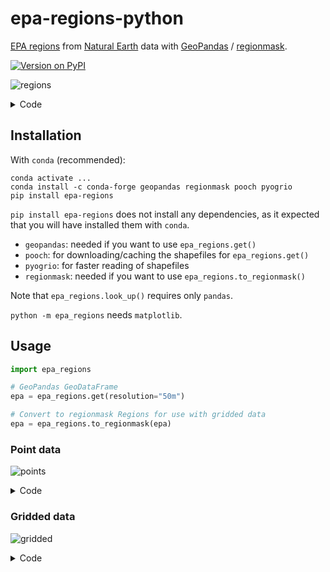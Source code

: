 # epa-regions-python

[EPA regions](https://www.epa.gov/aboutepa/regional-and-geographic-offices)
from [Natural Earth](https://www.naturalearthdata.com) data
with [GeoPandas](https://geopandas.org) / [regionmask](https://regionmask.readthedocs.io).

[![Version on PyPI](https://img.shields.io/pypi/v/epa-regions.svg)](https://pypi.org/project/epa-regions/)

![regions](https://github.com/zmoon/epa-regions-python/assets/15079414/003d3c54-bb78-4d44-9c78-5717a935dd41)

<details><summary>Code</summary>

```sh
python -m epa_regions -r 50m --states-only --save
```
</details>

## Installation

With `conda` (recommended):

```
conda activate ...
conda install -c conda-forge geopandas regionmask pooch pyogrio
pip install epa-regions
```

`pip install epa-regions` does not install any dependencies,
as it expected that you will have installed them with `conda`.

* `geopandas`: needed if you want to use `epa_regions.get()`
* `pooch`: for downloading/caching the shapefiles for `epa_regions.get()`
* `pyogrio`: for faster reading of shapefiles
* `regionmask`: needed if you want to use `epa_regions.to_regionmask()`

Note that `epa_regions.look_up()` requires only `pandas`.

`python -m epa_regions` needs `matplotlib`.

## Usage

```python
import epa_regions

# GeoPandas GeoDataFrame
epa = epa_regions.get(resolution="50m")

# Convert to regionmask Regions for use with gridded data
epa = epa_regions.to_regionmask(epa)
```

### Point data

![points](https://github.com/zmoon/epa-regions-python/assets/15079414/990dccc8-096b-4eb1-9e90-ec3920518aed)

<details><summary>Code</summary>

```python
import geopandas as gpd
import matplotlib.pyplot as plt
import numpy as np

import epa_regions

rng = np.random.default_rng(seed=123)

epa = epa_regions.get(resolution="50m")

# CONUS
lonmin, lonmax = -125, -66
latmin, latmax = 24, 50
n = 250
lon = rng.uniform(lonmin, lonmax, n)
lat = rng.uniform(latmin, latmax, n)
points = gpd.GeoDataFrame(
    geometry=gpd.points_from_xy(lon, lat, crs="EPSG:4326")
)

fig, ax = plt.subplots(constrained_layout=True, figsize=(4, 2.5))

epa.plot(column="number", ax=ax, alpha=0.6)
points.sjoin(epa, predicate="within").plot(column="number", ax=ax, ec="0.3", lw=1)

ax.set(xlim=(lonmin, lonmax), ylim=(latmin, latmax))
ax.axis("off")

fig.savefig("points.png", dpi="figure", bbox_inches="tight")
```
</details>

### Gridded data

![gridded](https://github.com/zmoon/epa-regions-python/assets/15079414/832087e1-456a-4cd5-8fd7-15342e12f73f)

<details><summary>Code</summary>

```python
import cartopy.crs as ccrs
import cartopy.feature as cfeature
import matplotlib.pyplot as plt
import numpy as np
import pandas as pd
import xarray as xr

import epa_regions

epa = epa_regions.to_regionmask(epa_regions.get(resolution="50m"))

# CONUS
lonmin, lonmax = -125, -66
latmin, latmax = 24, 50

ds = (
    xr.tutorial.open_dataset("air_temperature")
    .sel(lon=slice(lonmin + 360, lonmax + 360), lat=slice(latmax, latmin))
)
mask = epa.mask(ds.isel(time=0))

proj = ccrs.LambertConformal(central_longitude=-100)
tran = ccrs.PlateCarree()

fig = plt.figure(figsize=(6, 6), constrained_layout=True)

ax = fig.add_subplot(3, 1, (1, 2), projection=proj)

mask.plot.pcolormesh(
    levels=np.arange(mask.min() - 0.5, mask.max() + 1),
    ax=ax,
    transform=ccrs.PlateCarree(),
    cmap="tab10",
    cbar_kwargs=dict(
        orientation="horizontal",
        fraction=0.075,
        pad=0.05,
        ticks=np.arange(mask.min(), mask.max() + 1),
        format="R{x:.0f}",
        label="EPA Region",
    ),
)

ax.add_feature(cfeature.STATES, linewidth=0.7, edgecolor="0.3")
ax.coastlines()
ax.set_extent([lonmin, lonmax - 2, latmin, latmax], crs=tran)
ax.set_title("")

ax = fig.add_subplot(3, 1, 3)

(dt,) = np.unique(ds.time.diff("time"))

window = pd.Timedelta("30D")
(
    ds["air"].groupby(mask)
    .mean()
    .rolling(time=int(window / dt), center=True)
    .mean()
    .plot(
        hue="mask",
        ax=ax,
        add_legend=False,
    )
)

ax.set_xlabel("")
ax.text(
    0.01,
    0.97,
    f"{window.total_seconds() / 86400:g}-day rolling mean",
    ha="left",
    va="top",
    transform=ax.transAxes,
    fontsize=11,
)

fig.savefig("gridded.png", dpi="figure", bbox_inches="tight")
```
</details>
